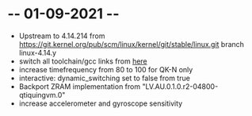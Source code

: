 # -- 01-09-2021 --
* Upstream to 4.14.214 from https://git.kernel.org/pub/scm/linux/kernel/git/stable/linux.git branch linux-4.14.y
* switch all toolchain/gcc links from <a href="https://developer.arm.com/tools-and-software/open-source-software/developer-tools/gnu-toolchain/gnu-a/downloads">here <a>
* increase timefrequency from 80 to 100 for QK-N only
* interactive: dynamic_switching set to false from true
* Backport ZRAM implementation from "LV.AU.0.1.0.r2-04800-qtiquingvm.0"
* increase accelerometer and gyroscope sensitivity